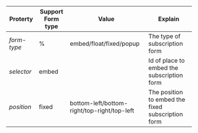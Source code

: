 Proterty | Support Form type | Value | Explain
--- | --- | --- | --- 
*form-type*|%|embed/float/fixed/popup| The type of subscription form
*selector* | embed | |Id of place to embed the subscription form
*position* | fixed |bottom-left/bottom-right/top-right/top-left| The position to embed the fixed subscription form

